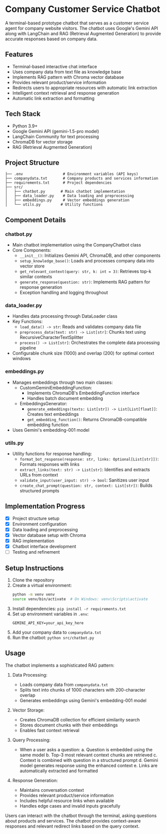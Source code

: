 # Company Customer Service Chatbot

A terminal-based prototype chatbot that serves as a customer service agent for company website visitors. The chatbot uses Google's Gemini API along with LangChain and RAG (Retrieval Augmented Generation) to provide accurate responses based on company data.

## Features

- Terminal-based interactive chat interface
- Uses company data from text file as knowledge base
- Implements RAG pattern with Chroma vector database
- Provides relevant product/service information
- Redirects users to appropriate resources with automatic link extraction
- Intelligent context retrieval and response generation
- Automatic link extraction and formatting

## Tech Stack

- Python 3.9+
- Google Gemini API (gemini-1.5-pro model)
- LangChain Community for text processing
- ChromaDB for vector storage
- RAG (Retrieval Augmented Generation)

## Project Structure

```
├── .env                  # Environment variables (API keys)
├── companydata.txt       # Company products and services information
├── requirements.txt      # Project dependencies
├── src/
│   ├── chatbot.py       # Main chatbot implementation
│   ├── data_loader.py    # Data loading and preprocessing
│   ├── embeddings.py     # Vector embeddings generation
│   └── utils.py         # Utility functions
```

## Component Details

### chatbot.py
- Main chatbot implementation using the CompanyChatbot class
- Core Components:
  - `__init__()`: Initializes Gemini API, ChromaDB, and other components
  - `setup_knowledge_base()`: Loads and processes company data into vector store
  - `get_relevant_context(query: str, k: int = 3)`: Retrieves top-k similar contexts
  - `generate_response(question: str)`: Implements RAG pattern for response generation
  - Exception handling and logging throughout

### data_loader.py
- Handles data processing through DataLoader class
- Key Functions:
  - `load_data() -> str`: Reads and validates company data file
  - `preprocess_data(text: str) -> List[str]`: Chunks text using RecursiveCharacterTextSplitter
  - `process() -> List[str]`: Orchestrates the complete data processing pipeline
- Configurable chunk size (1000) and overlap (200) for optimal context windows

### embeddings.py
- Manages embeddings through two main classes:
  - CustomGeminiEmbeddingFunction:
    - Implements ChromaDB's EmbeddingFunction interface
    - Handles batch document embedding
  - EmbeddingsGenerator:
    - `generate_embeddings(texts: List[str]) -> List[List[float]]`: Creates text embeddings
    - `get_embedding_function()`: Returns ChromaDB-compatible embedding function
- Uses Gemini's embedding-001 model

### utils.py
- Utility functions for response handling:
  - `format_bot_response(response: str, links: Optional[List[str]])`: Formats responses with links
  - `extract_links(text: str) -> List[str]`: Identifies and extracts URLs from context
  - `validate_input(user_input: str) -> bool`: Sanitizes user input
  - `create_chat_prompt(question: str, context: List[str])`: Builds structured prompts

## Implementation Progress

- [x] Project structure setup
- [x] Environment configuration
- [x] Data loading and preprocessing
- [x] Vector database setup with Chroma
- [x] RAG implementation
- [x] Chatbot interface development
- [ ] Testing and refinement

## Setup Instructions

1. Clone the repository
2. Create a virtual environment:
   ```bash
   python -m venv venv
   source venv/bin/activate  # On Windows: venv\Scripts\activate
   ```
3. Install dependencies: `pip install -r requirements.txt`
4. Set up environment variables in `.env`:
   ```
   GEMINI_API_KEY=your_api_key_here
   ```
5. Add your company data to `companydata.txt`
6. Run the chatbot: `python src/chatbot.py`

## Usage

The chatbot implements a sophisticated RAG pattern:
1. Data Processing:
   - Loads company data from `companydata.txt`
   - Splits text into chunks of 1000 characters with 200-character overlap
   - Generates embeddings using Gemini's embedding-001 model

2. Vector Storage:
   - Creates ChromaDB collection for efficient similarity search
   - Stores document chunks with their embeddings
   - Enables fast context retrieval

3. Query Processing:
   - When a user asks a question:
     a. Question is embedded using the same model
     b. Top-3 most relevant context chunks are retrieved
     c. Context is combined with question in a structured prompt
     d. Gemini model generates response using the enhanced context
     e. Links are automatically extracted and formatted

4. Response Generation:
   - Maintains conversation context
   - Provides relevant product/service information
   - Includes helpful resource links when available
   - Handles edge cases and invalid inputs gracefully

Users can interact with the chatbot through the terminal, asking questions about products and services. The chatbot provides context-aware responses and relevant redirect links based on the query context.